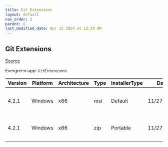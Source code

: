 ```yaml
---
title: Git Extensions
layout: default
nav_order: 2
parent: G
last_modified_date: Apr 12 2024 at 12:30 AM
---
```


## Git Extensions

[Source](https://github.com/gitextensions/gitextensions)

Evergreen app: `GitExtensions`

| Version | Platform | Architecture | Type | InstallerType | Date       | Size     | URI                                                                                                                                                                                                                                                  |
| ------- | -------- | ------------ | ---- | ------------- | ---------- | -------- | ---------------------------------------------------------------------------------------------------------------------------------------------------------------------------------------------------------------------------------------------------- |
| 4.2.1   | Windows  | x86          | msi  | Default       | 11/27/2023 | 23248896 | [https://github.com/gitextensions/gitextensions/releases/download/v4.2.1/GitExtensions-4.2.1.17611-b0c0b2848.msi](https://github.com/gitextensions/gitextensions/releases/download/v4.2.1/GitExtensions-4.2.1.17611-b0c0b2848.msi)                   |
| 4.2.1   | Windows  | x86          | zip  | Portable      | 11/27/2023 | 22614104 | [https://github.com/gitextensions/gitextensions/releases/download/v4.2.1/GitExtensions-Portable-4.2.1.17611-b0c0b2848.zip](https://github.com/gitextensions/gitextensions/releases/download/v4.2.1/GitExtensions-Portable-4.2.1.17611-b0c0b2848.zip) |

